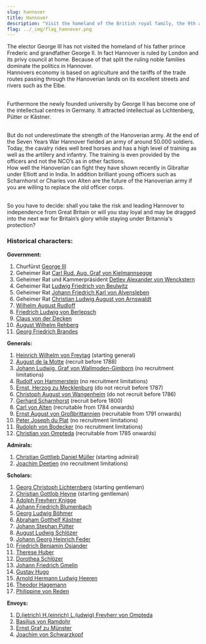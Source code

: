 ```yaml
---
slug: hannover
title: Hannover
description: "Visit the homeland of the British royal family, the 9th and newest electorate in the Holy Roman Empire."
flag: ../_img/flag_hannover.png
---
```


The elector George III has not visited the homeland of his father prince Frederic and grandfather George II. In fact Hannover is ruled by London and its privy council at home. Because of that split the ruling noble families dominate the politics in Hannover.
<br>Hannovers economy is based on agriculture and the tariffs of the trade routes passing through the Hanoverian lands on its excellent streets and rivers such as the Elbe.

<br>Furthermore the newly founded university by George II has become one of the intellectual centres in Germany. It attracted intellectual as Lichtenberg, Pütter or Kästner.

<br>But do not underestimate the strength of the Hanoverian army. At the end of the Seven Years War Hannover fielded an army of around 50.000 soldiers.
<br>Today, the cavalry rides well bred horses and has a high level of training as well as the artillery and infantry. The training is even provided by the officers and not the NCO’s as in other factions.
<br>How well the Hanoverian can fight they have shown recently in Gibraltar under Elliott and in India. In addition brilliant young officers such as Scharnhorst or Charles von Alten are the future of the Hanoverian army if you are willing to replace the old officer corps.

<br>So you have to decide: shall you take the risk and leading Hannover to independence from Great Britain or will you stay loyal and may be dragged into the next war for Britain’s glory while staying under Britannia's protection?<br/>

<p><h3>Historical characters:</h3></p>
<p><strong>Government:</strong><br/> 
<img src="https://steamuserimages-a.akamaihd.net/ugc/957481546474614277/0CC705B7950F74FCC96DF1A3ED9BB4A4F703EA03/" alt="" /></p>

1. Churfürst <a href="https://en.wikipedia.org/wiki/George_III_of_the_United_Kingdom" target="_blank" rel="noopener">George III</a>
2. Geheimer Rat <a href="https://de.wikipedia.org/wiki/Carl_Rudolph_August_von_Kielmannsegge" target="_blank" rel="noopener">Carl Rud. Aug. Graf von Kielmannsegge</a>
3. Geheimer Rat und Kammerpräsident <a href="https://de.wikipedia.org/wiki/Detlev_Alexander_von_Wenckstern" target="_blank" rel="noopener">Detlev Alexander von Wenckstern</a>
4. Geheimer Rat <a href="https://de.wikipedia.org/wiki/Ludwig_Friedrich_von_Beulwitz" target="_blank" rel="noopener">Ludwig Friedrich von Beulwitz</a>
5. Geheimer Rat <a href="https://de.wikipedia.org/wiki/Johann_Friedrich_Karl_von_Alvensleben" target="_blank" rel="noopener">Johann Friedrich Karl von Alvensleben</a>
6. Geheimer Rat <a href="https://de.wikipedia.org/wiki/Christian_Ludwig_August_von_Arnswaldt" target="_blank" rel="noopener">Christian Ludwig August von Arnswaldt</a>
7. <a href="https://de.wikipedia.org/wiki/Wilhelm_August_Rudloff" target="_blank" rel="noopener">Wilhelm August Rudloff</a>
8. <a href="https://de.wikipedia.org/wiki/Friedrich_Ludwig_von_Berlepsch" target="_blank" rel="noopener">Friedrich Ludwig von Berlepsch</a>
9. <a href="https://de.wikipedia.org/wiki/Klaus_von_der_Decken_(Minister)" target="_blank" rel="noopener">Claus von der Decken</a>
10. <a href="https://plato.stanford.edu/entries/august-rehberg/" target="_blank" rel="noopener"> August Wilhelm Rehberg</a>
11. <a href="https://de.wikipedia.org/wiki/Georg_Friedrich_Brandes" target="_blank" rel="noopener">Georg Friedrich Brandes</a>

<p><strong>Generals:</strong><br/> 
<img src="https://steamuserimages-a.akamaihd.net/ugc/957481546473282678/64AF02C7075849838A08F19B4A6F5A4ABB1C9373/" alt=""> </p>

1. <a href="https://en.wikipedia.org/wiki/Wilhelm_von_Freytag" target="_blank" rel="noopener">Heinrich Wilhelm von Freytag</a> (starting general)
2. <a href="https://en.wikipedia.org/wiki/August_de_la_Motte" target="_blank" rel="noopener">August de la Motte</a> (recruit before 1788)
3. <a href="https://en.wikipedia.org/wiki/Johann_Ludwig,_Reichsgraf_von_Wallmoden-Gimborn" target="_blank" rel="noopener">Johann Ludwig, Graf von Wallmoden-Gimborn</a> (no recruitment limitations)
4. <a href="https://de.wikipedia.org/wiki/Rudolf_von_Hammerstein" target="_blank" rel="noopener">Rudolf von Hammerstein</a> (no recruitment limitations)
5. <a href="https://en.wikipedia.org/wiki/Duke_Ernest_Gottlob_of_Mecklenburg" target="_blank" rel="noopener">Ernst, Herzog zu Mecklenburg</a> (do not recruit before 1787)
6. <a href="https://en.wikipedia.org/wiki/Christoph_August_von_Wangenheim" target="_blank" rel="noopener">Christoph August von Wangenheim</a> (do not recruit before 1786)
7. <a href="https://en.wikipedia.org/wiki/Gerhard_von_Scharnhorst" target="_blank" rel="noopener">Gerhard Scharnhorst</a> (recruit before 1800)
8. <a href="https://en.wikipedia.org/wiki/Charles,_Count_Alten" target="_blank" rel="noopener">Carl von Alten</a> (recruitable from 1784 onwards)
9. <a href="https://en.wikipedia.org/wiki/Ernest_Augustus,_King_of_Hanover" target="_blank" rel="noopener">Ernst August von Großbrittannien</a> (recruitable from 1791 onwards)
10. <a href="https://de.wikipedia.org/wiki/Peter_Joseph_du_Plat_%28Offizier%29" target="_blank" rel="noopener">Peter Joseph du Plat</a> (no recruitment limitations)
11. <a href="https://de.wikipedia.org/wiki/Rudolph_Albrecht_Bodecker" target="_blank" rel="noopener">Rudolph von Bodecker</a> (no recruitment limitations)
12. <a href="https://de.wikipedia.org/wiki/Christian_Friedrich_Wilhelm_von_Ompteda" target="_blank" rel="noopener">Christian von Ompteda</a> (recruitable from 1785 onwards)

<p><strong>Admirals:</strong><br/> 
<img src="https://steamuserimages-a.akamaihd.net/ugc/957481546479949883/3B7B042286C3156302E39047B1D36047495C1C14/" alt="" /></p>

1. <a href="https://de.wikipedia.org/wiki/Christian_Gottlieb_Daniel_M%C3%BCller" target="_blank" rel="noopener">Christian Gottlieb Daniel Müller</a> (starting admiral)
2. <a href="https://de.wikipedia.org/wiki/Elbzollfregatte#K%C3%B6nigreich_Hannover" target="_blank" rel="noopener">Joachim Deetjen</a> (no recruitment limitations)

<p><strong>Scholars:</strong><br/> 
<img src="https://steamuserimages-a.akamaihd.net/ugc/970993441120077445/F6F80866C951737A69B620114DB93148E0248136/" alt="" /></p>

1. <a href="https://en.wikipedia.org/wiki/Georg_Christoph_Lichtenberg" target="_blank" rel="noopener">Georg Christoph Lichternberg</a> (starting gentleman)
2. <a href="https://en.wikipedia.org/wiki/Christian_Gottlob_Heyne" target="_blank" rel="noopener">Christian Gottlob Heyne</a> (starting gentleman)
3. <a href="https://en.wikipedia.org/wiki/Adolph_Freiherr_Knigge" target="_blank" rel="noopener">Adolph Freyherr Knigge</a>
4. <a href="https://en.wikipedia.org/wiki/Johann_Friedrich_Blumenbach" target="_blank" rel="noopener">Johann Friedrich Blumenbach</a>
5. <a href="https://de.wikipedia.org/wiki/Georg_Ludwig_B%C3%B6hmer" target="_blank" rel="noopener">Georg Ludwig Böhmer</a>
6. <a href="https://en.wikipedia.org/wiki/Abraham_Gotthelf_K%C3%A4stner" target="_blank" rel="noopener">Abraham Gotthelf Kästner</a>
7. <a href="https://en.wikipedia.org/wiki/Johann_Stephan_P%C3%BCtter" target="_blank" rel="noopener">Johann Stephan Pütter</a>
8. <a href="https://en.wikipedia.org/wiki/August_Ludwig_von_Schl%C3%B6zer" target="_blank" rel="noopener">August Ludwig Schlözer</a>
9. <a href="https://en.wikipedia.org/wiki/Johann_Georg_Heinrich_Feder" target="_blank" rel="noopener">Johann Georg Heinrich Feder</a>
10. <a href="https://en.wikipedia.org/wiki/Friedrich_Benjamin_Osiander" target="_blank" rel="noopener">Friedrich Benjamin Osiander</a>
11. <a href="https://en.wikipedia.org/wiki/Therese_Huber" target="_blank" rel="noopener">Therese Huber</a>
12. <a href="https://en.wikipedia.org/wiki/Dorothea_von_Rodde-Schl%C3%B6zer" target="_blank" rel="noopener">Dorothea Schlözer</a>
13. <a href="https://en.wikipedia.org/wiki/Johann_Friedrich_Gmelin" target="_blank" rel="noopener">Johann Friedrich Gmelin</a>
14. <a href="https://en.wikipedia.org/wiki/Gustav_Hugo" target="_blank" rel="noopener">Gustav Hugo</a>
15. <a href="https://en.wikipedia.org/wiki/Arnold_Hermann_Ludwig_Heeren" target="_blank" rel="noopener">Arnold Hermann Ludwig Heeren</a>
16. <a href="https://de.wikipedia.org/wiki/Theodor_Hagemann" target="_blank" rel="noopener">Theodor Hagemann</a>
17. <a href="https://de.wikipedia.org/wiki/Philippine_von_Reden" target="_blank" rel="noopener">Philippine von Reden</a>

<p><strong>Envoys:</strong><br/>
<img src="https://steamuserimages-a.akamaihd.net/ugc/957481546479365170/8E1F2F7651FC48BD37E32E1019867F2112852726/" alt="" /></p> 

1. <a href="https://en.wikipedia.org/wiki/Dietrich_Heinrich_Ludwig_von_Ompteda" target="_blank" rel="noopener">D.(ietrich) H.(einrich) L.(udwig) Freyherr von Ompteda</a>
2. <a href="https://en.wikipedia.org/wiki/Basilius_von_Ramdohr" target="_blank" rel="noopener">Basilius von Ramdohr</a>
3. <a href="https://en.wikipedia.org/wiki/Ernst_zu_M%C3%BCnster" target="_blank" rel="noopener">Ernst Graf zu Münster</a>
4. <a href="https://de.wikipedia.org/wiki/Joachim_von_Schwarzkopf" target="_blank" rel="noopener">Joachim von Schwarzkopf</a>
